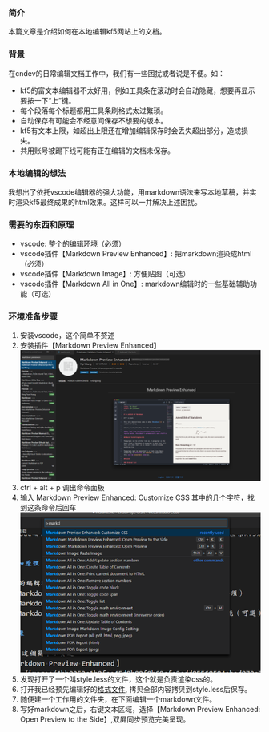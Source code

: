 ### 简介
本篇文章是介绍如何在本地编辑kf5网站上的文档。

### 背景
在cndev的日常编辑文档工作中，我们有一些困扰或者说是不便。如：

- kf5的富文本编辑器不太好用，例如工具条在滚动时会自动隐藏，想要再显示要按一下“上”键。
- 每个段落每个标题都用工具条刷格式太过繁琐。
- 自动保存有可能会不经意间保存不想要的版本。
- kf5有文本上限，如超出上限还在增加编辑保存时会丢失超出部分，造成损失。
- 共用账号被踢下线可能有正在编辑的文档未保存。

### 本地编辑的想法
我想出了依托vscode编辑器的强大功能，用markdown语法来写本地草稿，并实时渲染kf5最终成果的html效果。这样可以一并解决上述困扰。

### 需要的东西和原理

- vscode: 整个的编辑环境（必须）
- vscode插件【Markdown Preview Enhanced】: 把markdown渲染成html（必须）
- vscode插件【Markdown Image】: 方便贴图（可选）
- vscode插件【Markdown All in One】: markdown编辑时的一些基础辅助功能（可选）

### 环境准备步骤

1. 安装vscode，这个简单不赘述
2. 安装插件【Markdown Preview Enhanced】
![picture 1](images/4bb0253c1b2fee45d9b99f0b69cfe2cdd85568584ebad870c7206ccacdf529b2.png)
3. ctrl + alt + p 调出命令面板
4. 输入 Markdown Preview Enhanced: Customize CSS 其中的几个字符，找到这条命令后回车
![picture 2](images/937553b599bff6cc11069fa764f1f144d52e213dbf29011cb4b5279711e6ebf3.png)
5. 发现打开了一个叫style.less的文件，这个就是负责渲染css的。
6. 打开我已经预先编辑好的[格式文件](https://raw.githubusercontent.com/forestsheep911/cndev-tips-draft/master/general/kf5.less), 拷贝全部内容拷贝到style.less后保存。
7. 随便建一个工作用的文件夹，在下面编辑一个markdown文件。
8. 写好markdown之后，右键文本区域，选择【Markdown Preview Enhanced: Open Preview to the Side】,双屏同步预览完美呈现。
